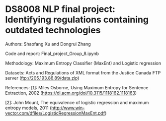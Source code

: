 # DS8008 NLP final project: Identifying regulations containing outdated technologies

Authors: Shaofang Xu and Dongrui Zhang

Code and report: Final_project_Group_8.ipynb

Methodology: Maximum Entropy Classifier (MaxEnt) and Logistic regression

Datasets: Acts and Regulations of XML format from the Justice Canada FTP server (ftp://205.193.86.89/data.zip)

References: [1]: Miles Osborne, Using Maximum Entropy for Sentence Extraction, 2002 (https://dl.acm.org/doi/10.3115/1118162.1118163)

[2]: John Mount, The equivalence of logistic regression and maximum entropy models, 2011 (http://www.win-vector.com/dfiles/LogisticRegressionMaxEnt.pdf)

